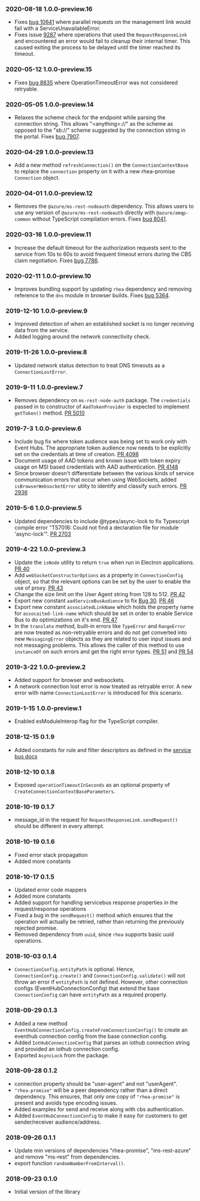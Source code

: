 ### 2020-08-18 1.0.0-preview.16

- Fixes [bug 10641](https://github.com/Azure/azure-sdk-for-js/issues/10641) where parallel requests
  on the management link would fail with a ServiceUnavailableError.
- Fixes issue [9287](https://github.com/Azure/azure-sdk-for-js/issues/9287)
  where operations that used the `RequestResponseLink` and encountered an error
  would fail to cleanup their internal timer.
  This caused exiting the process to be delayed until the timer reached its timeout.

### 2020-05-12 1.0.0-preview.15

- Fixes [bug 8835](https://github.com/Azure/azure-sdk-for-js/issues/8835) where OperationTimeoutError was not
  considered retryable.

### 2020-05-05 1.0.0-preview.14

- Relaxes the scheme check for the endpoint while parsing the connection string.
  This allows "\<anything\>://" as the scheme as opposed to the "sb://" scheme suggested by the connection string in the portal.
  Fixes [bug 7907](https://github.com/Azure/azure-sdk-for-js/issues/7907).

### 2020-04-29 1.0.0-preview.13

- Add a new method `refreshConnection()` on the `ConnectionContextBase` to replace the `connection` property on it with a new rhea-promise `Connection` object.

### 2020-04-01 1.0.0-preview.12

- Removes the `@azure/ms-rest-nodeauth` dependency.
  This allows users to use any version of `@azure/ms-rest-nodeauth` directly with `@azure/amqp-common` without TypeScript compilation errors.
  Fixes [bug 8041](https://github.com/Azure/azure-sdk-for-js/issues/8041).

### 2020-03-16 1.0.0-preview.11

- Increase the default timeout for the authorization requests sent to the service from 10s to 60s to avoid frequent timeout errors during the CBS claim negotiation.
  Fixes [bug 7786](https://github.com/Azure/azure-sdk-for-js/issues/7786).

### 2020-02-11 1.0.0-preview.10

- Improves bundling support by updating `rhea` dependency and removing reference
  to the `dns` module in browser builds.
  Fixes [bug 5364](https://github.com/Azure/azure-sdk-for-js/issues/5364).

### 2019-12-10 1.0.0-preview.9

- Improved detection of when an established socket is no longer receiving data from the service.
- Added logging around the network connectivity check.

### 2019-11-26 1.0.0-preview.8

- Updated network status detection to treat DNS timeouts as a `ConnectionLostError`.

### 2019-9-11 1.0.0-preview.7

- Removes dependency on `ms-rest-node-auth` package. The `credentials` passed in to constructor of `AadTokenProvider` is expected to implement `getToken()` method. [PR 5010](https://github.com/Azure/azure-sdk-for-js/pull/5010)

### 2019-7-3 1.0.0-preview.6

- Include bug fix where token audience was being set to work only with Event Hubs. The appropriate token audience now needs to be explicitly set on the credentials at time of creation. [PR 4098](https://github.com/Azure/azure-sdk-for-js/pull/4098)
- Document usage of AAD tokens and known issue with token expiry usage on MSI based credentials with AAD authentication. [PR 4148](https://github.com/Azure/azure-sdk-for-js/pull/4148)
- Since browser doesn't differentiate between the various kinds of service communication errors that occur when using WebSockets, added `isBrowserWebsocketError` utiity to identify and classify such errors. [PR 2936](https://github.com/Azure/azure-sdk-for-js/pull/2936)

### 2019-5-6 1.0.0-preview.5

- Updated dependencies to include @types/async-lock to fix Typescript compile error "TS7016: Could not find a declaration file for module 'async-lock'". [PR 2703](https://github.com/Azure/azure-sdk-for-js/pull/2703)

### 2019-4-22 1.0.0-preview.3

- Update the `isNode` utility to return `true` when run in Electron applications. [PR 40](https://github.com/Azure/amqp-common-js/pull/40)
- Add `webSocketConstructorOptions` as a property in `ConnectionConfig` object, so that the relevant options can be set by the user to enable the use of proxy. [PR 43](https://github.com/Azure/amqp-common-js/pull/43)
- Change the size limit on the User Agent string from 128 to 512. [PR 42](https://github.com/Azure/amqp-common-js/pull/42)
- Export new constant `aadServiceBusAudience` to fix [Bug 30](https://github.com/Azure/amqp-common-js/issues/30). [PR 46](https://github.com/Azure/amqp-common-js/pull/46)
- Export new constant `associatedLinkName` which holds the property name for `assocaited-link-name` which should be set in order to enable Service Bus to do optimizations on it's end. [PR 47](https://github.com/Azure/amqp-common-js/pull/47)
- In the `translate` method, built-in errors like `TypeError` and `RangeError` are now treated as non-retryable errors and do not get converted into new `MessagingError` objects as they are related to user input issues and not messaging problems. This allows the caller of this method to use `instanceOf` on such errors and get the right error types. [PR 51](https://github.com/Azure/amqp-common-js/pull/51) and [PR 54](https://github.com/Azure/amqp-common-js/pull/54)

### 2019-3-22 1.0.0-preview.2

- Added support for browser and websockets.
- A network connection lost error is now treated as retryable error. A new error with name `ConnectionLostError` is introduced for this scenario.

### 2019-1-15 1.0.0-preview.1

- Enabled esModuleInterop flag for the TypeScript compiler.

### 2018-12-15 0.1.9

- Added constants for rule and filter descriptors as defined in the [service bus docs](https://docs.microsoft.com/en-us/azure/service-bus-messaging/service-bus-amqp-request-response#rule-operations)

### 2018-12-10 0.1.8

- Exposed `operationTimeoutInSeconds` as an optional property of `CreateConnectionContextBaseParameters`.

### 2018-10-19 0.1.7

- message_id in the request for `RequestResponseLink.sendRequest()` should be different in every attempt.

### 2018-10-19 0.1.6

- Fixed error stack propagation
- Added more constants

### 2018-10-17 0.1.5

- Updated error code mappers
- Added more constants
- Added support for handling servicebus response properties in the request/response operations
- Fixed a bug in the `sendRequest()` method which ensures that the operation will actually be
  retried, rather than returning the previously rejected promise.
- Removed dependency from `uuid`, since `rhea` supports basic uuid operations.

### 2018-10-03 0.1.4

- `ConnectionConfig.entityPath` is optional. Hence, `ConnectionConfig.create()` and
  `ConnectionConfig.validate()` will not throw an error if `entityPath` is not defined. However,
  other connection configs (EventHubConnectionConfig) that extend the base `ConnectionConfig` can have
  `entityPath` as a required property.

### 2018-09-29 0.1.3

- Added a new method `EventHubConnectionConfig.createFromConnectionConfig()` to create an
  eventhub connection config from the base connection config.
- Added `IotHubConnectionConfig` that parses an iothub connection string and provided an
  iothub connection config.
- Exported `AsyncLock` from the package.

### 2018-09-28 0.1.2

- connection property should be "user-agent" and not "userAgent".
- `"rhea-promise"` will be a peer dependency rather than a direct dependency. This ensures,
  that only one copy of `"rhea-promise"` is present and avoids type encoding issues.
- Added examples for send and receive along with cbs authentication.
- Added `EventHubConnectionConfig` to make it easy for customers to get sender/receiver audience/address.

### 2018-09-26 0.1.1

- Update min versions of dependencies "rhea-promise", "ms-rest-azure" and remove "ms-rest" from dependencies.
- export function `randomNumberFromInterval()`.

### 2018-09-23 0.1.0

- Initial version of the library
